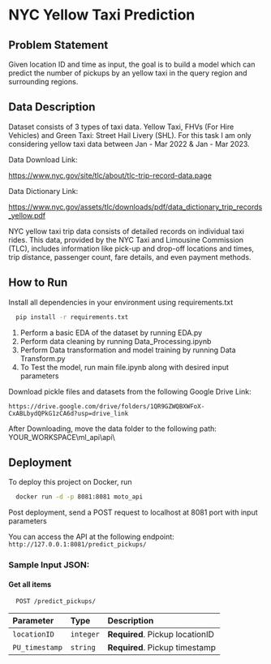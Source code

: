 
# NYC Yellow Taxi Prediction

## Problem Statement
Given location ID and time as input, the goal is to build a model which can predict the number of pickups by an yellow taxi in the query region and surrounding regions.

## Data Description

Dataset consists of 3 types of taxi data. Yellow Taxi, FHVs (For Hire Vehicles) and Green Taxi: Street Hail Livery (SHL). For this task I am only considering yellow taxi data between Jan - Mar 2022 & Jan - Mar 2023.

Data Download Link:

https://www.nyc.gov/site/tlc/about/tlc-trip-record-data.page

Data Dictionary Link: 

https://www.nyc.gov/assets/tlc/downloads/pdf/data_dictionary_trip_records_yellow.pdf

NYC yellow taxi trip data consists of detailed records on individual taxi rides. This data, provided by the NYC Taxi and Limousine Commission (TLC), includes information like pick-up and drop-off locations and times, trip distance, passenger count, fare details, and even payment methods.




## How to Run

Install all dependencies in your environment using requirements.txt

```bash
  pip install -r requirements.txt
```
1) Perform a basic EDA of the dataset by running EDA.py
2) Perform data cleaning by running Data_Processing.ipynb
3) Perform Data transformation and model training by running Data Transform.py
4) To Test the model, run main file.ipynb along with desired input parameters

Download pickle files and datasets from the following Google Drive Link:

`https://drive.google.com/drive/folders/1QR9GZWQBXWFoX-CxABLbydQPkG1zCA6d?usp=drive_link`

After Downloading, move the data folder to the following path: YOUR_WORKSPACE\ml_api\api\


## Deployment

To deploy this project on Docker, run

```bash
  docker run -d -p 8081:8081 moto_api
```
Post deployment, send a POST request to localhost at 8081 port with input parameters

You can access the API at the following endpoint: `http://127.0.0.1:8081/predict_pickups/`


### Sample Input JSON:

#### Get all items

```http
  POST /predict_pickups/
```

| Parameter | Type     | Description                |
| :-------- | :------- | :------------------------- |
| `locationID` | `integer` | **Required**. Pickup locationID |
| `PU_timestamp` | `string` | **Required**. Pickup timestamp |

